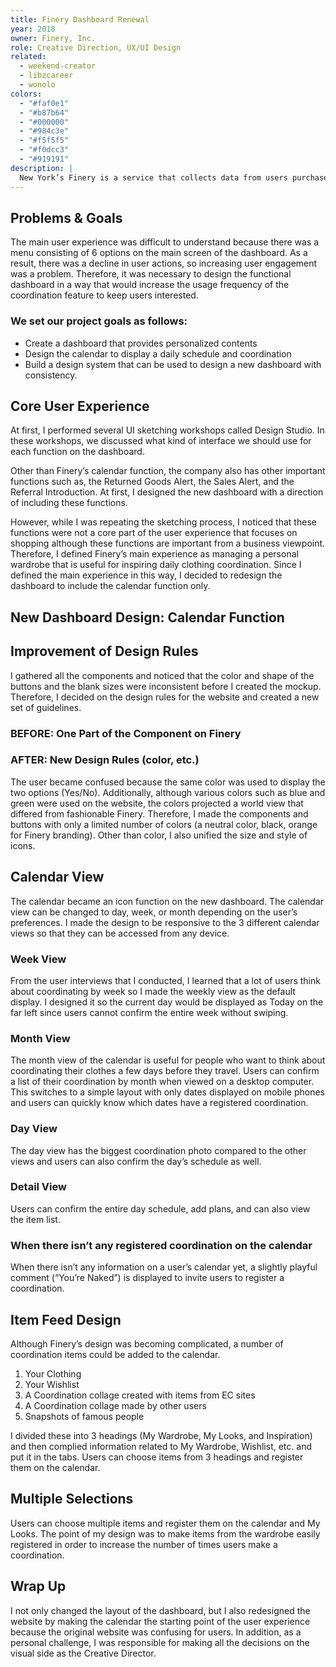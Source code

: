 ```yaml
---
title: Finery Dashboard Renewal
year: 2018
owner: Finery, Inc.
role: Creative Direction, UX/UI Design
related:
  - weekend-creator
  - libzcareer
  - wonolo
colors:
  - "#faf0e1"
  - "#b87b64"
  - "#000000"
  - "#984c3e"
  - "#f5f5f5"
  - "#f0dcc3"
  - "#919191"
description: |
  New York’s Finery is a service that collects data from users purchase history and creates an online wardrobe for users to organize and coordinate their clothing. The company’s website initially had a lot of functions that made it overly complicated for users. I redesigned the website and suggested a renewal of the dashboard, especially the calendar function. I took on the unification of the creative, decided on new rules for the size of blanks and the color that displays Finery’ s world view. I led a team of 5 designers who worked well together and the project ran smoothly.
---
```


## Problems & Goals

<work-media name="current_dashboard.jpg" caption="Finery’s Dashboard Prior to Renewal" />

The main user experience was difficult to understand because there was a menu consisting of 6 options on the main screen of the dashboard. As a result, there was a decline in user actions, so increasing user engagement was a problem. Therefore, it was necessary to design the functional dashboard in a way that would increase the usage frequency of the coordination feature to keep users interested.

### We set our project goals as follows:

- Create a dashboard that provides personalized contents
- Design the calendar to display a daily schedule and coordination
- Build a design system that can be used to design a new dashboard with consistency.

## Core User Experience

At first, I performed several UI sketching workshops called Design Studio. In these workshops, we discussed what kind of interface we should use for each function on the dashboard.

<work-media name="approach.jpg" alt="This is a view of the Design Studio" />

Other than Finery’s calendar function, the company also has other important functions such as, the Returned Goods Alert, the Sales Alert, and the Referral Introduction. At first, I designed the new dashboard with a direction of including these functions.

However, while I was repeating the sketching process, I noticed that these functions were not a core part of the user experience that focuses on shopping although these functions are important from a business viewpoint. Therefore, I defined Finery’s main experience as managing a personal wardrobe that is useful for inspiring daily clothing coordination. Since I defined the main experience in this way, I decided to redesign the dashboard to include the calendar function only.

## New Dashboard Design: Calendar Function

<work-media name="mockup_desktop.jpg" alt="The new dashboard design for desktop" />

<work-media name="mockup_mobile.gif" alt="The new dashboard design for mobile" />

## Improvement of Design Rules

I gathered all the components and noticed that the color and shape of the buttons and the blank sizes were inconsistent before I created the mockup. Therefore, I decided on the design rules for the website and created a new set of guidelines.

### BEFORE: One Part of the Component on Finery

<work-media name="audit_component.jpg" alt="The part of components in Finery." />

### AFTER:  New Design Rules (color, etc.)

The user became confused because the same color was used to display the two options (Yes/No). Additionally, although various colors such as blue and green were used on the website, the colors projected a world view that differed from fashionable Finery. Therefore, I made the components and buttons with only a limited number of colors (a neutral color, black, orange for Finery branding). Other than color, I also unified the size and style of icons.

<work-media name="design_system_components.png,design_system_colors.png,design_system_typography_icon.png" />

## Calendar View

The calendar became an icon function on the new dashboard. The calendar view can be changed to day, week, or month depending on the user’s preferences. I made the design to be responsive to the 3 different calendar views so that they can be accessed from any device.

### Week View

From the user interviews that I conducted, I learned that a lot of users think about coordinating by week so I made the weekly view as the default display. I designed it so the current day would be displayed as Today on the far left since users cannot confirm the entire week without swiping.

<work-media name="calendar_responsive_week_mobile.jpg,calendar_responsive_week_desktop.jpg" />

### Month View

The month view of the calendar is useful for people who want to think about coordinating their clothes a few days before they travel. Users can confirm a list of their coordination by month when viewed on a desktop computer. This switches to a simple layout with only dates displayed on mobile phones and users can quickly know which dates have a registered coordination.

<work-media name="calendar_responsive_month_desktop.jpg,calendar_responsive_month_mobile.jpg" />

### Day View

The day view has the biggest coordination photo compared to the other views and users can also confirm the day’s schedule as well.

<work-media name="calendar_responsive_day_mobile.jpg,calendar_responsive_day_desktop.jpg" />

### Detail View

Users can confirm the entire day schedule, add plans, and can also view the item list.

<work-media name="calendar_detail.jpg" />

### When there isn’t any registered coordination on the calendar

When there isn’t any information on a user’s calendar yet, a slightly playful comment (“You’re Naked”) is displayed to invite users to register a coordination.

<work-media name="calendar_empty.jpg" alt="The empty design" />

## Item Feed Design

<work-media name="feed.jpg" alt="Item feeds" />

Although Finery’s design was becoming complicated, a number of coordination items could be added to the calendar.

1. Your Clothing
1. Your Wishlist
1. A Coordination collage created with items from EC sites
1. A Coordination collage made by other users
1. Snapshots of famous people

I divided these into 3 headings (My Wardrobe, My Looks, and Inspiration) and then complied information related to My Wardrobe, Wishlist, etc. and put it in the tabs. Users can choose items from 3 headings and register them on the calendar.

## Multiple Selections

Users can choose multiple items and register them on the calendar and My Looks. The point of my design was to make items from the wardrobe easily registered in order to increase the number of times users make a coordination.

<work-media name="multiple_select.gif" alt="The interaction of multiple selections" />

## Wrap Up

I not only changed the layout of the dashboard, but I also redesigned the website by making the calendar the starting point of the user experience because the original website was confusing for users. In addition, as a personal challenge, I was responsible for making all the decisions on the visual side as the Creative Director.
